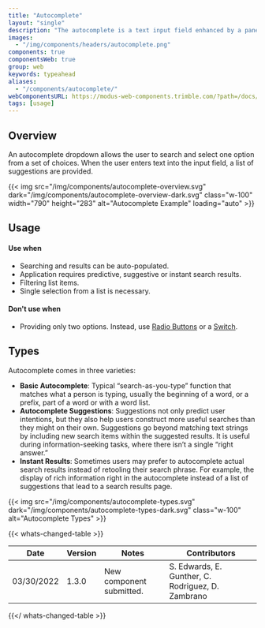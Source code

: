 ```yaml
---
title: "Autocomplete"
layout: "single"
description: "The autocomplete is a text input field enhanced by a panel of suggested options."
images:
  - "/img/components/headers/autocomplete.png"
components: true
componentsWeb: true
group: web
keywords: typeahead
aliases:
  - "/components/autocomplete/"
webComponentsURL: https://modus-web-components.trimble.com/?path=/docs/user-inputs-autocomplete--default
tags: [usage]
---
```


## Overview

An autocomplete dropdown allows the user to search and select one option from a set of choices. When the user enters text into the input field, a list of suggestions are provided.

{{< img src="/img/components/autocomplete-overview.svg" dark="/img/components/autocomplete-overview-dark.svg" class="w-100" width="790" height="283" alt="Autocomplete Example" loading="auto" >}}

## Usage

#### Use when

- Searching and results can be auto-populated.
- Application requires predictive, suggestive or instant search results.
- Filtering list items.
- Single selection from a list is necessary.

#### Don't use when

- Providing only two options. Instead, use [Radio Buttons](/components/web/radio-buttons/) or a [Switch](/components/web/switches/).

## Types

Autocomplete comes in three varieties:

- **Basic Autocomplete**: Typical “search-as-you-type” function that matches what a person is typing, usually the beginning of a word, or a prefix, part of a word or with a word list.
- **Autocomplete Suggestions**: Suggestions not only predict user intentions, but they also help users construct more useful searches than they might on their own. Suggestions go beyond matching text strings by including new search items within the suggested results. It is useful during information-seeking tasks, where there isn’t a single “right answer.”
- **Instant Results**: Sometimes users may prefer to autocomplete actual search results instead of retooling their search phrase. For example, the display of rich information right in the autocomplete instead of a list of suggestions that lead to a search results page.

{{< img src="/img/components/autocomplete-types.svg" dark="/img/components/autocomplete-types-dark.svg" class="w-100" alt="Autocomplete Types" >}}

{{< whats-changed-table >}}

| Date       | Version | Notes                    | Contributors                                      |
| ---------- | ------- | ------------------------ | ------------------------------------------------- |
| 03/30/2022 | 1.3.0   | New component submitted. | S. Edwards, E. Gunther, C. Rodriguez, D. Zambrano |

{{</ whats-changed-table >}}
